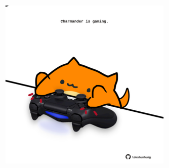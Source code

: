 <!-- built at 14/01/2023, 07:01:04 UTC -->
<p align="center">
  <img width="500" height="500" src="./ReadmeImage.svg">
</p>
